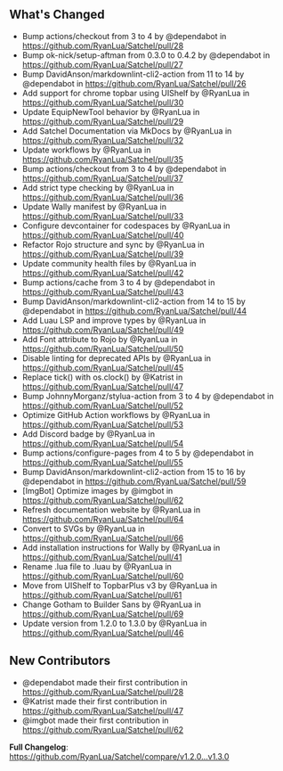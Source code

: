 ## What's Changed
* Bump actions/checkout from 3 to 4 by @dependabot in https://github.com/RyanLua/Satchel/pull/28
* Bump ok-nick/setup-aftman from 0.3.0 to 0.4.2 by @dependabot in https://github.com/RyanLua/Satchel/pull/27
* Bump DavidAnson/markdownlint-cli2-action from 11 to 14 by @dependabot in https://github.com/RyanLua/Satchel/pull/26
* Add support for chrome topbar using UIShelf by @RyanLua in https://github.com/RyanLua/Satchel/pull/30
* Update EquipNewTool behavior by @RyanLua in https://github.com/RyanLua/Satchel/pull/29
* Add Satchel Documentation via MkDocs by @RyanLua in https://github.com/RyanLua/Satchel/pull/32
* Update workflows by @RyanLua in https://github.com/RyanLua/Satchel/pull/35
* Bump actions/checkout from 3 to 4 by @dependabot in https://github.com/RyanLua/Satchel/pull/37
* Add strict type checking by @RyanLua in https://github.com/RyanLua/Satchel/pull/36
* Update Wally manifest by @RyanLua in https://github.com/RyanLua/Satchel/pull/33
* Configure devcontainer for codespaces by @RyanLua in https://github.com/RyanLua/Satchel/pull/40
* Refactor Rojo structure and sync by @RyanLua in https://github.com/RyanLua/Satchel/pull/39
* Update community health files by @RyanLua in https://github.com/RyanLua/Satchel/pull/42
* Bump actions/cache from 3 to 4 by @dependabot in https://github.com/RyanLua/Satchel/pull/43
* Bump DavidAnson/markdownlint-cli2-action from 14 to 15 by @dependabot in https://github.com/RyanLua/Satchel/pull/44
* Add Luau LSP and improve types by @RyanLua in https://github.com/RyanLua/Satchel/pull/49
* Add Font attribute to Rojo by @RyanLua in https://github.com/RyanLua/Satchel/pull/50
* Disable linting for deprecated APIs by @RyanLua in https://github.com/RyanLua/Satchel/pull/45
* Replace tick() with os.clock() by @Katrist in https://github.com/RyanLua/Satchel/pull/47
* Bump JohnnyMorganz/stylua-action from 3 to 4 by @dependabot in https://github.com/RyanLua/Satchel/pull/52
* Optimize GitHub Action workflows by @RyanLua in https://github.com/RyanLua/Satchel/pull/53
* Add Discord badge by @RyanLua in https://github.com/RyanLua/Satchel/pull/54
* Bump actions/configure-pages from 4 to 5 by @dependabot in https://github.com/RyanLua/Satchel/pull/55
* Bump DavidAnson/markdownlint-cli2-action from 15 to 16 by @dependabot in https://github.com/RyanLua/Satchel/pull/59
* [ImgBot] Optimize images by @imgbot in https://github.com/RyanLua/Satchel/pull/62
* Refresh documentation website by @RyanLua in https://github.com/RyanLua/Satchel/pull/64
* Convert to SVGs by @RyanLua in https://github.com/RyanLua/Satchel/pull/66
* Add installation instructions for Wally by @RyanLua in https://github.com/RyanLua/Satchel/pull/41
* Rename .lua file to .luau by @RyanLua in https://github.com/RyanLua/Satchel/pull/60
* Move from UIShelf to TopbarPlus v3 by @RyanLua in https://github.com/RyanLua/Satchel/pull/61
* Change Gotham to Builder Sans by @RyanLua in https://github.com/RyanLua/Satchel/pull/69
* Update version from 1.2.0 to 1.3.0 by @RyanLua in https://github.com/RyanLua/Satchel/pull/46

## New Contributors
* @dependabot made their first contribution in https://github.com/RyanLua/Satchel/pull/28
* @Katrist made their first contribution in https://github.com/RyanLua/Satchel/pull/47
* @imgbot made their first contribution in https://github.com/RyanLua/Satchel/pull/62

**Full Changelog**: https://github.com/RyanLua/Satchel/compare/v1.2.0...v1.3.0